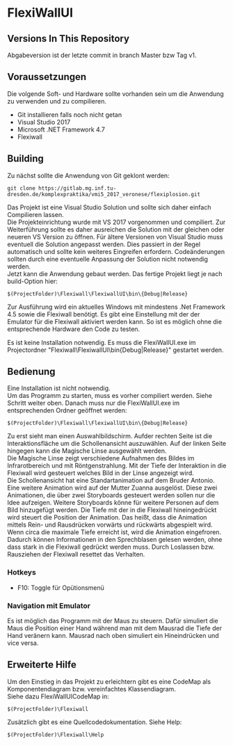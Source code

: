 # FlexiWallUI

## Versions In This Repository

Abgabeversion ist der letzte commit in branch Master bzw Tag v1.

## Voraussetzungen

Die volgende Soft- und Hardware sollte vorhanden sein um die Anwendung zu verwenden und zu compilieren.

- Git installieren falls noch nicht getan
- Visual Studio 2017
- Microsoft .NET Framework 4.7
- Flexiwall

## Building

Zu nächst sollte die Anwendung von Git geklont werden:

`git clone https://gitlab.mg.inf.tu-dresden.de/komplexpraktika/vmi5_2017_veronese/flexiplosion.git`

Das Projekt ist eine Visual Studio Solution und sollte sich daher einfach Compilieren lassen.\
Die Projekteinrichtung wurde mit VS 2017 vorgenommen und compiliert. Zur Weiterführung sollte es daher ausreichen die Solution mit der gleichen oder neueren VS Version zu öffnen. Für ältere Versionen von Visual Studio muss eventuell die Solution angepasst werden. Dies passiert in der Regel automatisch und sollte kein weiteres Eingreifen erfordern. Codeänderungen sollten durch eine eventuelle Anpassung der Solution nicht notwendig werden.\
Jetzt kann die Anwendung gebaut werden. Das fertige Projekt liegt je nach build-Option hier:

`$(ProjectFolder)\Flexiwall\FlexiwallUI\bin\{Debug|Release}`

Zur Ausführung wird ein aktuelles Windows mit mindestens .Net Framework 4.5 sowie die Flexiwall benötigt. Es gibt eine Einstellung mit der der Emulator für die Flexiwall aktiviert werden kann. So ist es möglich ohne die entsprechende Hardware den Code zu testen.

Es ist keine Installation notwendig.
Es muss die FlexiWallUI.exe im Projectordner "Flexiwall\FlexiwallUI\bin\{Debug|Release}" gestartet werden.


## Bedienung

Eine Installation ist nicht notwendig.\
Um das Programm zu starten, muss es vorher compiliert werden. Siehe Schritt weiter oben. Danach muss nur die FlexiWallUI.exe im entsprechenden Ordner geöffnet werden:

`$(ProjectFolder)\Flexiwall\FlexiwallUI\bin\{Debug|Release}`

Zu erst sieht man einen Auswahlbildschirm. Aufder rechten Seite ist die Interaktionsfläche um die Schollenansicht auszuwählen. Auf der linken Seite hingegen kann die Magische Linse ausgewählt werden.\
Die Magische Linse zeigt verschiedene Aufnahmen des Bildes im Infrarotbereich und mit Röntgenstrahlung. Mit der Tiefe der Interaktion in die Flexiwall wird gesteuert welches Bild in der Linse angezeigt wird.\
Die Schollenansicht hat eine Standartanimation auf dem Bruder Antonio. Eine weitere Animation wird auf der Mutter Zuanna ausgelöst. Diese zwei Animationen, die über zwei Storyboards gesteuert werden sollen nur die Idee aufzeigen. Weitere Storyboards könne für weitere Personen auf dem Bild hinzugefügt werden. Die Tiefe mit der in die Flexiwall hineingedrückt wird steuert die Position der Animation. Das heißt, dass die Animation mittels Rein- und Rausdrücken vorwärts und rückwärts abgespielt wird. Wenn circa die maximale Tiefe erreicht ist, wird die Animation eingefroren. Dadurch können Informationen in den Sprechblasen gelesen werden, ohne dass stark in die Flexiwall gedrückt werden muss. Durch Loslassen bzw. Rausziehen der Flexiwall resettet das Verhalten.

### Hotkeys

* F10: Toggle für Opütionsmenü

### Navigation mit Emulator

Es ist möglich das Programm mit der Maus zu steuern. Dafür simuliert die Maus die Position einer Hand während man mit dem Mausrad die Tiefe der Hand veränern kann.
Mausrad nach oben simuliert ein Hineindrücken und vice versa.

## Erweiterte Hilfe

Um den Einstieg in das Projekt zu erleichtern gibt es eine CodeMap als Komponentendiagram bzw. vereinfachtes Klassendiagram.\
Siehe dazu FlexiWallUICodeMap in:

`$(ProjectFolder)\Flexiwall`

Zusätzlich gibt es eine Quellcodedokumentation. Siehe Help:

`$(ProjectFolder)\Flexiwall\Help`
